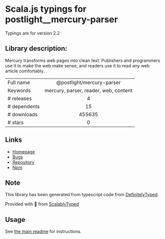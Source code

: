 
# Scala.js typings for postlight__mercury-parser

Typings are for version 2.2

## Library description:
Mercury transforms web pages into clean text. Publishers and programmers use it to make the web make sense, and readers use it to read any web article comfortably.

|                    |                 |
| ------------------ | :-------------: |
| Full name          | @postlight/mercury-parser |
| Keywords           | mercury, parser, reader, web, content |
| # releases         | 4 |
| # dependents       | 15 |
| # downloads        | 455635 |
| # stars            | 0 |

## Links
- [Homepage](https://mercury.postlight.com)
- [Bugs](https://github.com/postlight/mercury-parser/issues)
- [Repository](https://github.com/postlight/mercury-parser)
- [Npm](https://www.npmjs.com/package/%40postlight%2Fmercury-parser)
    


## Note
This library has been generated from typescript code from [DefinitelyTyped](https://definitelytyped.org).

Provided with :purple_heart: from [ScalablyTyped](https://github.com/oyvindberg/ScalablyTyped)

## Usage
See [the main readme](../../readme.md) for instructions.


